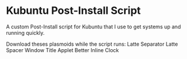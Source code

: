 # Kubuntu Post-Install Script
A custom Post-Install script for Kubuntu that I use to get systems up and running quickly.

Download theses plasmoids while the script runs:
Latte Separator
Latte Spacer
Window Title Applet
Better Inline Clock
